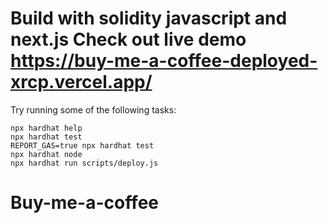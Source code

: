 # Build with solidity javascript and next.js Check out live demo  https://buy-me-a-coffee-deployed-xrcp.vercel.app/



 

Try running some of the following tasks:

```shell
npx hardhat help
npx hardhat test
REPORT_GAS=true npx hardhat test
npx hardhat node
npx hardhat run scripts/deploy.js
```
# Buy-me-a-coffee
